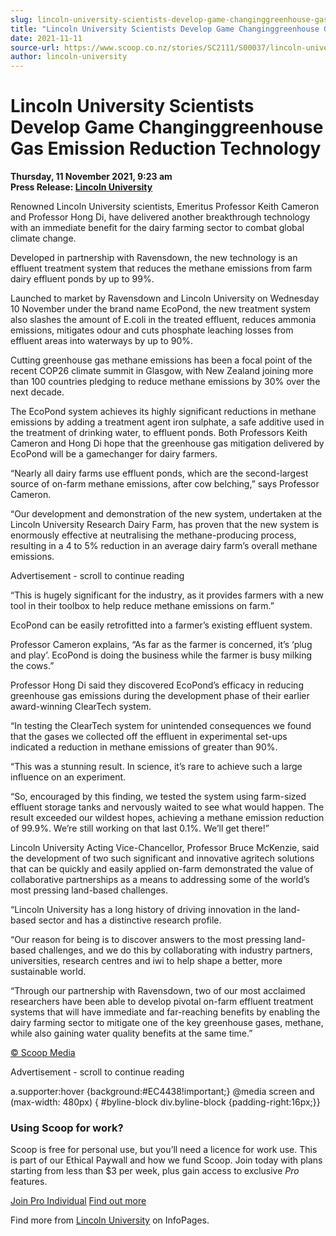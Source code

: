 ```yaml
---
slug: lincoln-university-scientists-develop-game-changinggreenhouse-gas-emission-reduction-technology
title: "Lincoln University Scientists Develop Game Changinggreenhouse Gas Emission Reduction Technology"
date: 2021-11-11
source-url: https://www.scoop.co.nz/stories/SC2111/S00037/lincoln-university-scientists-develop-game-changinggreenhouse-gas-emission-reduction-technology.htm
author: lincoln-university
---
```

Lincoln University Scientists Develop Game Changinggreenhouse Gas Emission Reduction Technology
===============================================================================================

**Thursday, 11 November 2021, 9:23 am**  
**Press Release: [Lincoln University](https://info.scoop.co.nz/Lincoln_University)**

Renowned Lincoln University scientists, Emeritus Professor Keith Cameron and Professor Hong Di, have delivered another breakthrough technology with an immediate benefit for the dairy farming sector to combat global climate change.

Developed in partnership with Ravensdown, the new technology is an effluent treatment system that reduces the methane emissions from farm dairy effluent ponds by up to 99%.

Launched to market by Ravensdown and Lincoln University on Wednesday 10 November under the brand name EcoPond, the new treatment system also slashes the amount of E.coli in the treated effluent, reduces ammonia emissions, mitigates odour and cuts phosphate leaching losses from effluent areas into waterways by up to 90%.

Cutting greenhouse gas methane emissions has been a focal point of the recent COP26 climate summit in Glasgow, with New Zealand joining more than 100 countries pledging to reduce methane emissions by 30% over the next decade.

The EcoPond system achieves its highly significant reductions in methane emissions by adding a treatment agent iron sulphate, a safe additive used in the treatment of drinking water, to effluent ponds. Both Professors Keith Cameron and Hong Di hope that the greenhouse gas mitigation delivered by EcoPond will be a gamechanger for dairy farmers.

“Nearly all dairy farms use effluent ponds, which are the second-largest source of on-farm methane emissions, after cow belching,” says Professor Cameron.

“Our development and demonstration of the new system, undertaken at the Lincoln University Research Dairy Farm, has proven that the new system is enormously effective at neutralising the methane-producing process, resulting in a 4 to 5% reduction in an average dairy farm’s overall methane emissions.

Advertisement - scroll to continue reading





“This is hugely significant for the industry, as it provides farmers with a new tool in their toolbox to help reduce methane emissions on farm.”

EcoPond can be easily retrofitted into a farmer’s existing effluent system.

Professor Cameron explains, “As far as the farmer is concerned, it’s ‘plug and play’. EcoPond is doing the business while the farmer is busy milking the cows.”

Professor Hong Di said they discovered EcoPond’s efficacy in reducing greenhouse gas emissions during the development phase of their earlier award-winning ClearTech system.

“In testing the ClearTech system for unintended consequences we found that the gases we collected off the effluent in experimental set-ups indicated a reduction in methane emissions of greater than 90%.

“This was a stunning result. In science, it’s rare to achieve such a large influence on an experiment.

“So, encouraged by this finding, we tested the system using farm-sized effluent storage tanks and nervously waited to see what would happen. The result exceeded our wildest hopes, achieving a methane emission reduction of 99.9%. We’re still working on that last 0.1%. We’ll get there!”

Lincoln University Acting Vice-Chancellor, Professor Bruce McKenzie, said the development of two such significant and innovative agritech solutions that can be quickly and easily applied on-farm demonstrated the value of collaborative partnerships as a means to addressing some of the world’s most pressing land-based challenges.

“Lincoln University has a long history of driving innovation in the land-based sector and has a distinctive research profile.

“Our reason for being is to discover answers to the most pressing land-based challenges, and we do this by collaborating with industry partners, universities, research centres and iwi to help shape a better, more sustainable world.

“Through our partnership with Ravensdown, two of our most acclaimed researchers have been able to develop pivotal on-farm effluent treatment systems that will have immediate and far-reaching benefits by enabling the dairy farming sector to mitigate one of the key greenhouse gases, methane, while also gaining water quality benefits at the same time.”

[© Scoop Media](http://www.scoop.co.nz/about/terms.html)  

Advertisement - scroll to continue reading



a.supporter:hover {background:#EC4438!important;} @media screen and (max-width: 480px) { #byline-block div.byline-block {padding-right:16px;}}

### Using Scoop for work?

Scoop is free for personal use, but you’ll need a licence for work use. This is part of our Ethical Paywall and how we fund Scoop. Join today with plans starting from less than $3 per week, plus gain access to exclusive _Pro_ features.  
  
[Join Pro Individual](https://pro.scoop.co.nz/Individual/?from=ProIn24) [Find out more](https://pro.scoop.co.nz/using-scoop-for-work/?from=ProIn24)

Find more from [Lincoln University](https://info.scoop.co.nz/Lincoln_University) on InfoPages.